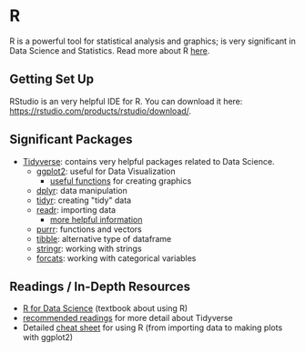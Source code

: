# R

R is a powerful tool for statistical analysis and graphics; is very significant in Data Science and Statistics. Read more about R [here](https://www.r-project.org/about.html).

## Getting Set Up
RStudio is an very helpful IDE for R. You can download it here: https://rstudio.com/products/rstudio/download/.

## Significant Packages
- [Tidyverse](https://www.tidyverse.org): contains very helpful packages related to Data Science.
  - [ggplot2](https://ggplot2.tidyverse.org): useful for Data Visualization
    - [useful functions](https://ggplot2.tidyverse.org/reference/) for creating graphics
  - [dplyr](https://cran.r-project.org/web/packages/dplyr/vignettes/dplyr.html): data manipulation
  - [tidyr](https://tidyr.tidyverse.org): creating "tidy" data
  - [readr](https://readr.tidyverse.org): importing data
    - [more helpful information](https://r4ds.had.co.nz/data-import.html)
  - [purrr](https://purrr.tidyverse.org): functions and vectors
  - [tibble](https://tibble.tidyverse.org): alternative type of dataframe
  - [stringr](https://stringr.tidyverse.org): working with strings
  - [forcats](https://forcats.tidyverse.org): working with categorical variables

## Readings / In-Depth Resources
- [R for Data Science](https://r4ds.had.co.nz) (textbook about using R)
- [recommended readings](https://www.tidyverse.org/learn/) for more detail about Tidyverse
- Detailed [cheat sheet](https://rstudio.com/wp-content/uploads/2019/01/Cheatsheets_2019.pdf) for using R (from importing data to making plots with ggplot2)
